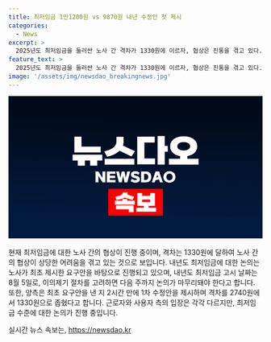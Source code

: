 ```yaml
---
title: 최저임금 1만1200원 vs 9870원 내년 수정안 첫 제시
categories:
  - News
excerpt: >
  2025년도 최저임금을 둘러싼 노사 간 격차가 1330원에 이르자, 협상은 진통을 겪고 있다. 노동계는 시급 1만1200원, 경영계는 9870원을 주장하며 각각 수정안을 제시했고, 이에 따라 최저임금위원회는 협상 앞에 놓인 격차를 좁히는 방식으로 진행 중이다. 노사는 내주까지 논의를 마무리해야 하며, 최저임금은 다음주에도 결정될 예정이다. 이에 대한 개별적인 입장을 토대로 최종 결정이 이뤄질 예정이다.
feature_text: >
  2025년도 최저임금을 둘러싼 노사 간 격차가 1330원에 이르자, 협상은 진통을 겪고 있다. 노동계는 시급 1만1200원, 경영계는 9870원을 주장하며 각각 수정안을 제시했고, 이에 따라 최저임금위원회는 협상 앞에 놓인 격차를 좁히는 방식으로 진행 중이다. 노사는 내주까지 논의를 마무리해야 하며, 최저임금은 다음주에도 결정될 예정이다. 이에 대한 개별적인 입장을 토대로 최종 결정이 이뤄질 예정이다.
image: '/assets/img/newsdao_breakingnews.jpg'
---
```


<p><img src="/assets/img/newsdao_breakingnews.jpg" alt="bookingtag 속보" /></p>

<p>현재 최저임금에 대한 노사 간의 협상이 진행 중이며, 격차는 1330원에 달하여 노사 간의 협상이 상당한 어려움을 겪고 있는 것으로 보입니다. 내년도 최저임금에 대한 논의는 노사가 최초 제시한 요구안을 바탕으로 진행되고 있으며, 내년도 최저임금 고시 날짜는 8월 5일로, 이의제기 절차를 고려하면 다음 주까지 논의가 마무리돼야 한다고 합니다. 또한, 양측은 최초 요구안을 낸 지 2시간 만에 1차 수정안을 제시하며 격차를 2740원에서 1330원으로 좁혔다고 합니다. 근로자와 사용자 측의 입장은 각각 다르지만, 최저임금 수준에 대한 논의가 진행 중입니다.</p>
실시간 뉴스 속보는, <a href="https://newsdao.kr" rel="dofollow">https://newsdao.kr</a>


